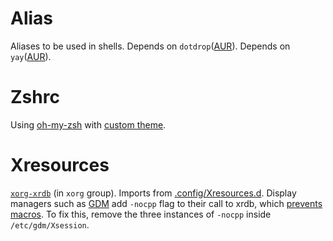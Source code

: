 # Alias
Aliases to be used in shells.
Depends on `dotdrop`([AUR](https://aur.archlinux.org/packages/dotdrop/)).
Depends on `yay`([AUR](https://aur.archlinux.org/packages/yay/)).

# Zshrc
Using [oh-my-zsh](https://github.com/robbyrussell/oh-my-zsh) with [custom theme](.oh-my-zsh/custom/themes#Zsh-theme).

# Xresources
[`xorg-xrdb`](https://www.archlinux.org/packages/extra/x86_64/xorg-xrdb/) (in `xorg` group).
Imports from [.config/Xresources.d](.config/Xresources.d#Xresources).
Display managers such as [GDM](https://wiki.archlinux.org/index.php/GDM) add `-nocpp` flag to their call to xrdb, which [prevents macros](https://wiki.archlinux.org/index.php/X_resources#Parsing_errors).
To fix this, remove the three instances of `-nocpp` inside `/etc/gdm/Xsession`.
